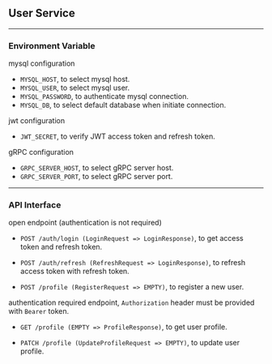 ## User Service

<hr>

### Environment Variable

mysql configuration

- `MYSQL_HOST`, to select mysql host.
- `MYSQL_USER`, to select mysql user.
- `MYSQL_PASSWORD`, to authenticate mysql connection.
- `MYSQL_DB`, to select default database when initiate connection.

jwt configuration
- `JWT_SECRET`, to verify JWT access token and refresh token.

gRPC configuration
- `GRPC_SERVER_HOST`, to select gRPC server host.
- `GRPC_SERVER_PORT`, to select gRPC server port.

<hr>

### API Interface

open endpoint (authentication is not required)

- `POST /auth/login (LoginRequest => LoginResponse)`, to get access token and refresh token.


- `POST /auth/refresh (RefreshRequest => LoginResponse)`, to refresh access token with refresh token.


- `POST /profile (RegisterRequest => EMPTY)`, to register a new user.


authentication required endpoint, `Authorization` header must be provided with `Bearer` token.

- `GET /profile (EMPTY => ProfileResponse)`, to get user profile.


- `PATCH /profile (UpdateProfileRequest => EMPTY)`, to update user profile.
